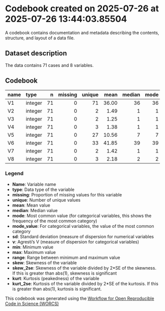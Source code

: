 Codebook created on 2025-07-26 at 2025-07-26 13:44:03.85504
================

A codebook contains documentation and metadata describing the contents,
structure, and layout of a data file.

## Dataset description

The data contains 71 cases and 8 variables.

## Codebook

| name | type | n | missing | unique | mean | median | mode | sd | min | max | range | skew | skew_2se | kurt | kurt_2se |
|:---|:---|---:|---:|---:|---:|---:|---:|---:|---:|---:|---:|---:|---:|---:|---:|
| V1 | integer | 71 | 0 | 71 | 36.00 | 36 | 36 | 20.64 | 1 | 71 | 70 | 0.00 | 0.00 | -1.25 | -1.11 |
| V2 | integer | 71 | 0 | 2 | 1.49 | 1 | 1 | 0.50 | 1 | 2 | 1 | 0.03 | 0.05 | -2.03 | -1.80 |
| V3 | integer | 71 | 0 | 2 | 1.25 | 1 | 1 | 0.44 | 1 | 2 | 1 | 1.11 | 1.95 | -0.78 | -0.69 |
| V4 | integer | 71 | 0 | 3 | 1.38 | 1 | 1 | 0.59 | 1 | 3 | 2 | 1.27 | 2.22 | 0.54 | 0.48 |
| V5 | integer | 71 | 0 | 27 | 10.56 | 7 | 7 | 9.61 | 1 | 32 | 31 | 0.85 | 1.50 | -0.64 | -0.57 |
| V6 | integer | 71 | 0 | 33 | 41.85 | 39 | 39 | 10.25 | 26 | 67 | 41 | 0.51 | 0.90 | -0.67 | -0.60 |
| V7 | integer | 71 | 0 | 2 | 1.42 | 1 | 1 | 0.50 | 1 | 2 | 1 | 0.31 | 0.54 | -1.93 | -1.72 |
| V8 | integer | 71 | 0 | 3 | 2.18 | 2 | 2 | 0.76 | 1 | 3 | 2 | -0.31 | -0.55 | -1.25 | -1.11 |

### Legend

- **Name**: Variable name
- **type**: Data type of the variable
- **missing**: Proportion of missing values for this variable
- **unique**: Number of unique values
- **mean**: Mean value
- **median**: Median value
- **mode**: Most common value (for categorical variables, this shows the
  frequency of the most common category)
- **mode_value**: For categorical variables, the value of the most
  common category
- **sd**: Standard deviation (measure of dispersion for numerical
  variables
- **v**: Agresti’s V (measure of dispersion for categorical variables)
- **min**: Minimum value
- **max**: Maximum value
- **range**: Range between minimum and maximum value
- **skew**: Skewness of the variable
- **skew_2se**: Skewness of the variable divided by 2\*SE of the
  skewness. If this is greater than abs(1), skewness is significant
- **kurt**: Kurtosis (peakedness) of the variable
- **kurt_2se**: Kurtosis of the variable divided by 2\*SE of the
  kurtosis. If this is greater than abs(1), kurtosis is significant.

This codebook was generated using the [Workflow for Open Reproducible
Code in Science (WORCS)](https://osf.io/zcvbs/)

